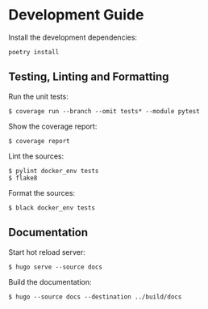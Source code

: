 # Development Guide

Install the development dependencies:

```
poetry install
```

## Testing, Linting and Formatting

Run the unit tests:

```
$ coverage run --branch --omit tests* --module pytest
```

Show the coverage report:

```
$ coverage report
```

Lint the sources:

```
$ pylint docker_env tests
$ flake8
```

Format the sources:

```
$ black docker_env tests
```

## Documentation

Start hot reload server:

```
$ hugo serve --source docs
```

Build the documentation:

```
$ hugo --source docs --destination ../build/docs
```
